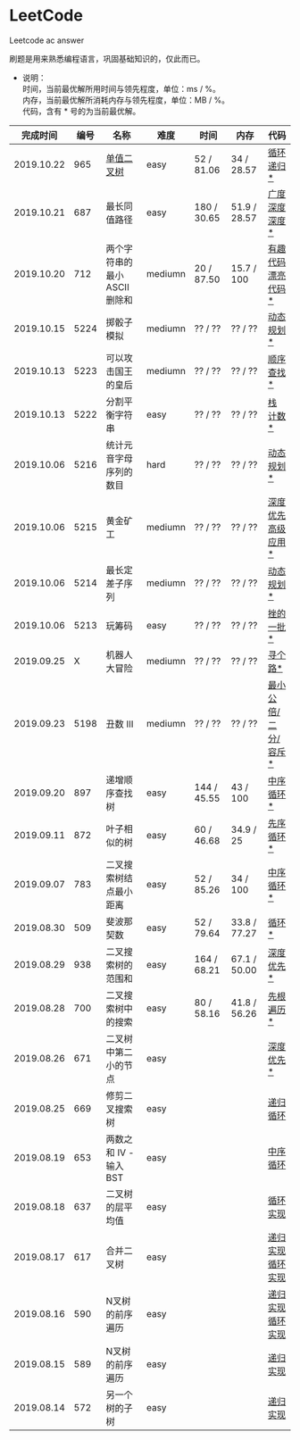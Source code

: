 # LeetCode
Leetcode ac answer

刷题是用来熟悉编程语言，巩固基础知识的，仅此而已。

- 说明：<br>
时间，当前最优解所用时间与领先程度，单位：ms / %。<br>
内存，当前最优解所消耗内存与领先程度，单位：MB / %。<br>
代码，含有 * 号的为当前最优解。<br>


**完成时间**|**编号**|**名称**|**难度**|**时间**|**内存**|**代码**
--------|--------|--------|------------|--------|--------|--------
2019.10.22|965|[单值二叉树](965%20Univalued%20Binary%20Tree/question.md)|easy|52 / 81.06|34 / 28.57|[循环](/965%20Univalued%20Binary%20Tree/javascript/ac_v1.js) [递归*](/965%20Univalued%20Binary%20Tree/javascript/ac_v2.js)
2019.10.21|687|最长同值路径|easy|180 / 30.65|51.9 / 28.57|[广度深度](/687%20Longest%20Univalue%20Path/javascript/ac_v1.js) [深度*](/687%20Longest%20Univalue%20Path/javascript/ac_v2.js)
2019.10.20|712|两个字符串的最小ASCII删除和|mediumn|20 / 87.50|15.7 / 100|[有趣代码](/712%20Minimum%20ASCII%20Delete%20Sum%20for%20Two%20Strings/c/ac_v1.c) [漂亮代码*](/712%20Minimum%20ASCII%20Delete%20Sum%20for%20Two%20Strings/c/ac_v2.c)
2019.10.15|5224|掷骰子模拟|mediumn|?? / ??|?? / ??|[动态规划*](/5224%20掷骰子模拟/javascript/ac_v1.js)
2019.10.13|5223|可以攻击国王的皇后|mediumn|?? / ??|?? / ??|[顺序查找*](/5223%20可以攻击国王的皇后/javascript/ac_v1.js)
2019.10.13|5222|分割平衡字符串|easy|?? / ??|?? / ??|[栈](/5222%20分割平衡字符串/javascript/ac_v1.js) [计数*](/5222%20分割平衡字符串/javascript/ac_v2.js)
2019.10.06|5216|统计元音字母序列的数目|hard|?? / ??|?? / ??|[动态规划*](/5216%20统计元音字母序列的数目/javascript/ac_v1.js)
2019.10.06|5215|黄金矿工|mediumn|?? / ??|?? / ??|[深度优先高级应用*](/5215%20黄金矿工/javascript/ac_v1.js)
2019.10.06|5214|最长定差子序列|mediumn|?? / ??|?? / ??|[动态规划*](/5214%20最长定差子序列/javascript/ac_v1.js)
2019.10.06|5213|玩筹码|easy|?? / ??|?? / ??|[挫的一批*](/5213%20玩筹码/javascript/ac_v1.js)
2019.09.25|X|机器人大冒险|mediumn|?? / ??|?? / ??|[寻个路*](/X%20机器人大冒险/javascript/ac_v1.js)
2019.09.23|5198|丑数 III|mediumn|?? / ??|?? / ??|[最小公倍/二分/容斥*](/5198%20丑数%20III/javascript/ac_v1.js)
2019.09.20|897|递增顺序查找树|easy|144 / 45.55|43 / 100|[中序循环*](/897%20Increasing%20Order%20Search%20Tree/javascript/ac_v1.js)
2019.09.11|872|叶子相似的树|easy|60 / 46.68|34.9 / 25|[先序循环*](/872%20Leaf-Similar%20Trees/javascript/ac_v1.js)
2019.09.07|783|二叉搜索树结点最小距离|easy|52 / 85.26|34 / 100|[中序循环*](/783%20Minimum%20Distance%20Between%20BST%20Nodes/javascript/ac_v1.js)
2019.08.30|509|斐波那契数|easy|52 / 79.64|33.8 / 77.27|[循环*](/509%20Fibonacci%20Number/javascript/ac_v1.js)
2019.08.29|938|二叉搜索树的范围和|easy|164 / 68.21|67.1 / 50.00|[深度优先*](/938%20Range%20Sum%20of%20BST/javascript/ac_v1.js)
2019.08.28|700|二叉搜索树中的搜索|easy|80 / 58.16|41.8 / 56.26|[先根遍历*](/700%20Search%20in%20a%20Binary%20Search%20Tree/javascript/ac_v1.js)
2019.08.26|671|二叉树中第二小的节点|easy|||[深度优先*](/671%20Second%20Minimum%20Node%20In%20a%20Binary%20Tree/javascript/ac_v1.js)
2019.08.25|669|修剪二叉搜索树|easy|||[递归循环](/669%20Trim%20a%20Binary%20Search%20Tree/javascript/ac_v1.js)
2019.08.19|653|两数之和 IV - 输入 BST|easy|||[中序循环](/653%20Two%20Sum%20IV%20-%20Input%20is%20a%20BST/javascript/ac_v1.js)
2019.08.18|637|二叉树的层平均值|easy|||[循环实现](/637%20Average%20of%20Levels%20in%20Binary%20Tree/javascript/ac_v1.js)
2019.08.17|617|合并二叉树|easy|||[递归实现](/617%20Merge%20Two%20Binary%20Trees/javascript/ac_v2.js) [循环实现](/617%20Merge%20Two%20Binary%20Trees/javascript/ac_v3.js)
2019.08.16|590|N叉树的前序遍历|easy|||[递归实现](/590%20N-ary%20Tree%20Postorder%20Traversal/javascript/ac_v1.js) [循环实现](/590%20N-ary%20Tree%20Postorder%20Traversal/javascript/ac_v2.js)
2019.08.15|589|N叉树的前序遍历|easy|||[递归实现](/589%20N-ary%20Tree%20Preorder%20Traversal/javascript/ac_v1.js)
2019.08.14|572|另一个树的子树|easy|||[递归实现](/572%20Subtree%20of%20Another%20Tree/javascript/ac_v1.js)
